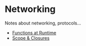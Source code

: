 Networking
===
Notes about networking, protocols...

* [Functions at Runtime](functions-runtime.md)
* [Scope & Closures](scope-closures.md)